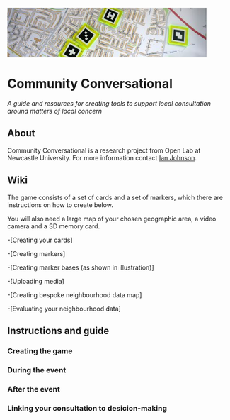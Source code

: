 ![image](https://github.com/JohnsonPublic/ambit/blob/master/cropped-p1230474.jpg)

# Community Conversational
_A guide and resources for creating tools to support local consultation around matters of local concern_

 
## About
Community Conversational is a research project from Open Lab at Newcastle University. For more information contact [Ian Johnson](mailto:i.g.johnson1@newcastle.ac.uk).



## Wiki
The game consists of a set of cards and a set of markers, which there are instructions on how to create below.

You will also need a large map of your chosen geographic area, a video camera and a SD memory card.

-[Creating your cards]

-[Creating markers]

-[Creating marker bases (as shown in illustration)]

-[Uploading media]

-[Creating bespoke neighbourhood data map]

-[Evaluating your neighbourhood data]


## Instructions and guide

### Creating the game

### During the event

### After the event

### Linking your consultation to desicion-making



